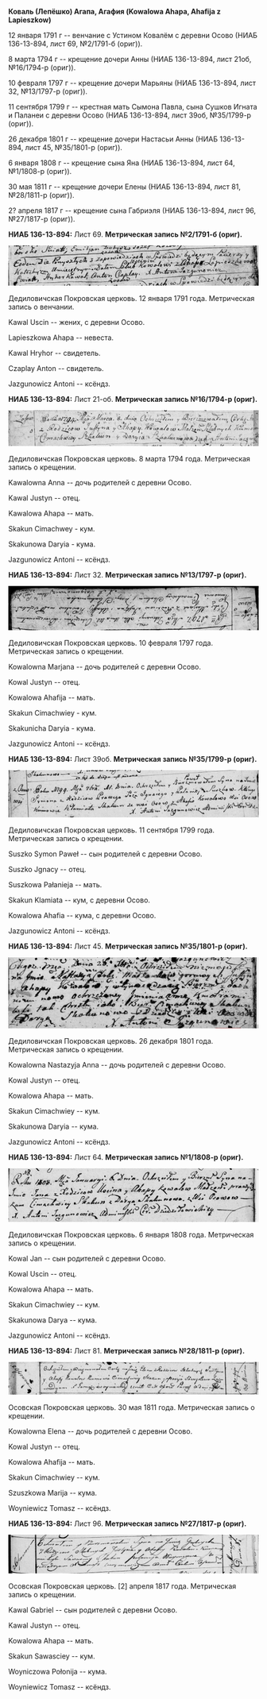 **Коваль (Лепёшко) Агапа, Агафия (Kowalowa Ahapa, Ahafija z
Lapieszkow)**

12 января 1791 г -- венчание с Устином Ковалём с деревни Осово (НИАБ
136-13-894, лист 69, №2/1791-б (ориг)).

8 марта 1794 г -- крещение дочери Анны (НИАБ 136-13-894, лист 21об,
№16/1794-р (ориг)).

10 февраля 1797 г -- крещение дочери Марьяны (НИАБ 136-13-894, лист 32,
№13/1797-р (ориг)).

11 сентября 1799 г -- крестная мать Сымона Павла, сына Сушков Игната и
Паланеи с деревни Осово (НИАБ 136-13-894, лист 39об, №35/1799-р (ориг)).

26 декабря 1801 г -- крещение дочери Настасьи Анны (НИАБ 136-13-894,
лист 45, №35/1801-р (ориг)).

6 января 1808 г -- крещение сына Яна (НИАБ 136-13-894, лист 64,
№1/1808-р (ориг)).

30 мая 1811 г -- крещение дочери Елены (НИАБ 136-13-894, лист 81,
№28/1811-р (ориг)).

2? апреля 1817 г -- крещение сына Габриэля (НИАБ 136-13-894, лист 96,
№27/1817-р (ориг)).

**НИАБ 136-13-894:** Лист 69. **Метрическая запись №2/1791-б (ориг).**

![](./media/3da1c46a08ee6aaf2a5e8dcfec8d0827cdc28417.png)

Дедиловичская Покровская церковь. 12 января 1791 года. Метрическая
запись о венчании.

Kawal Uscin -- жених, с деревни Осовo.

Lapieszkowa Ahapa -- невеста.

Kawal Hryhor -- свидетель.

Czaplay Anton -- свидетель.

Jazgunowicz Antoni -- ксёндз.

**НИАБ 136-13-894:** Лист 21-об. **Метрическая запись №16/1794-р
(ориг).**

![](./media/d17d1b27603d1be84a7f7026334c4e9f8a199acf.png)

Дедиловичская Покровская церковь. 8 марта 1794 года. Метрическая запись
о крещении.

Kawalowna Anna -- дочь родителей с деревни Осовo.

Kawal Justyn -- отец.

Kawalowa Ahapa -- мать.

Skakun Cimachwey - кум.

Skakunowa Daryia - кума.

Jazgunowicz Antoni -- ксёндз.

**НИАБ 136-13-894:** Лист 32. **Метрическая запись №13/1797-р (ориг).**

![](./media/f39398f99be048922d9b7839d82b4fc7fc6799e4.png)

Дедиловичская Покровская церковь. 10 февраля 1797 года. Метрическая
запись о крещении.

Kowalowna Marjana -- дочь родителей с деревни Осовo.

Kowal Justyn -- отец.

Kowalowa Ahafija -- мать.

Skakun Cimachwiey - кум.

Skakunicha Daryia - кума.

Jazgunowicz Antoni -- ксёндз.

**НИАБ 136-13-894:** Лист 39об. **Метрическая запись №35/1799-р
(ориг).**

![](./media/77dd1baa96ea24ad0032e86437a7df233a91c6e3.png)

Дедиловичская Покровская церковь. 11 сентября 1799 года. Метрическая
запись о крещении.

Suszko Symon Paweł -- сын родителей с деревни Осовo.

Suszko Jgnacy -- отец.

Suszkowa Pałanieja -- мать.

Skakun Klamiata -- кум, с деревни Осово.

Kowalowa Ahafia -- кума, с деревни Осово.

Jazgunowicz Antoni -- ксёндз.

**НИАБ 136-13-894:** Лист 45. **Метрическая запись №35/1801-р (ориг).**

![](./media/adf5787da792e29fc6fb5c6073de3c75c2b3dbec.png)

Дедиловичская Покровская церковь. 26 декабря 1801 года. Метрическая
запись о крещении.

Kowalowna Nastazyja Anna -- дочь родителей с деревни Осовo.

Kowal Justyn -- отец.

Kowalowa Ahapa -- мать.

Skakun Cimachwiey -- кум.

Skakunowa Daryia -- кума.

Jazgunowicz Antoni -- ксёндз.

**НИАБ 136-13-894:** Лист 64. **Метрическая запись №1/1808-р (ориг).**

![](./media/787eb0095d4847edf751278909101889a7dc2f4f.png)

Дедиловичская Покровская церковь. 6 января 1808 года. Метрическая запись
о крещении.

Kowal Jan -- сын родителей с деревни Осовo.

Kowal Uscin -- отец.

Kowalowa Ahapa -- мать.

Skakun Cimachwiey -- кум.

Skakunowa Darya -- кума.

Jazgunowicz Antoni -- ксёндз.

**НИАБ 136-13-894:** Лист 81. **Метрическая запись №28/1811-р (ориг).**

![](./media/0ac9357a356713b9359f743327f4ef99b949d1cc.png)

Осовская Покровская церковь. 30 мая 1811 года. Метрическая запись о
крещении.

Kowalowna Elena -- дочь родителей с деревни Осовo.

Kowal Justyn -- отец.

Kowalowa Ahafija -- мать.

Skakun Cimachwiey -- кум.

Szuszkowa Marija -- кума.

Woyniewicz Tomasz -- ксёндз.

**НИАБ 136-13-894:** Лист 96. **Метрическая запись №27/1817-р (ориг).**

![](./media/f632b77c19a46b7e8d730abd1a89794e2314ff42.png)

Осовская Покровская церковь. \[2\] апреля 1817 года. Метрическая запись
о крещении.

Kawal Gabriel -- сын родителей с деревни Осовo.

Kawal Justyn -- отец.

Kowalowa Ahapa -- мать.

Skakun Sawasciey -- кум.

Woyniczowa Połonija -- кума.

Woyniewicz Tomasz -- ксёндз.
